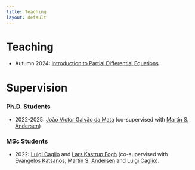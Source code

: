 ```yaml
---
title: Teaching
layout: default
---
```


# Teaching

  * Autumn 2024: [Introduction to Partial Differential Equations](https://kurser.dtu.dk/course/01418).

# Supervision

### Ph.D. Students

  * 2022-2025: [João Victor Galvão da Mata](https://www.dtu.dk/person/joao-victor-galvao-da-mata?id=189045&entity=profile) (co-supervised with [Martin S. Andersen](https://www2.compute.dtu.dk/~mskan/))

### MSc Students

  * 2022: [Luigi Caglio](https://www.linkedin.com/in/gabriele--mauro/) and [Lars Kastrup Fogh](https://www.linkedin.com/in/lars-fogh/) (co-supervised with [Evangelos Katsanos](https://orbit.dtu.dk/en/persons/evangelos-katsanos), [Martin S. Andersen](https://www2.compute.dtu.dk/~mskan/) and [Luigi Caglio](https://orbit.dtu.dk/en/persons/luigi-caglio)).
